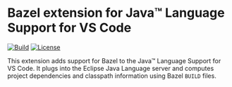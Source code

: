 # Bazel extension for Java™️ Language Support for VS Code

[![Build](https://github.com/salesforce/bazel-vscode-java/actions/workflows/ci.yml/badge.svg)](https://github.com/salesforce/bazel-vscode-java/actions/workflows/ci.yml)
[![License](https://img.shields.io/github/license/salesforce/bazel-vscode-java?style=for-the-badge)](https://github.com/salesforce/bazel-vscode-java/blob/master/LICENSE)

This extension adds support for Bazel to the Java™️ Language Support for VS Code.
It plugs into the Eclipse Java Language server and computes project dependencies and classpath information using Bazel `BUILD` files.

